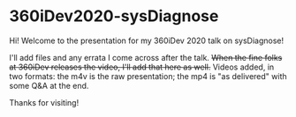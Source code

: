# 360iDev2020-sysDiagnose

Hi!  Welcome to the presentation for my 360iDev 2020 talk on sysDiagnose!

I'll add files and any errata I come across after the talk. ~~When the fine folks at 360iDev releases the video, I'll add that here as well.~~ Videos added, in two formats: the m4v is the raw presentation; the mp4 is "as delivered" with some Q&A at the end.

Thanks for visiting!
